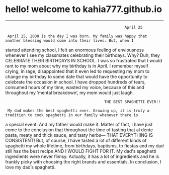# hello! welcome to kahia777.github.io
---
                                                         April 25
                                                         
     April 25, 2008 is the day I was born. My family was happy that another blessing would come into their lives. But, when I 
started attending school, I felt an enormous feeling of enviousness whenever I see my classmates celebrating their birthdays.
Why? Duh, they CELEBRATE THEIR BIRTHDAYS IN SCHOOL. I was so frustrated that I would rant to my mom about why my birthday 
is in April. I remember myself crying, in rage, disappointed that it even led to requesting my mom to change my birthday
to some date that would have the opportunity to celebrate the occasion in school. I have dropped hundreds of tears, 
consumed hours of my time, wasted my voice, because of this and throughout my ‘mental breakdown’, my mom would just laugh. 
     
                                                THE BEST SPAGHETTI EVER!! 
                                                
     My dad makes the best spaghetti ever. Growing up, it is truly a tradition to cook spaghetti in our family whenever there is
a special event. And my father would make it. Matter of fact, I have just come to the conclusion that throughout the time of
tasting that al dente pasta, meaty and thick sauce, and tasty herbs— THAT EVERYTHING IS CONSISTENT! But, of course, I have 
tasted a lot of different kinds of spaghetti my whole lifetime, from birthdays, baptisms, to fiestas and my dad still has the
best recipe AND I WOULD FIGHT FOR IT. My dad's spaghetti ingredients were never flimsy. Actually, it has a lot of ingredients
and he is frankly picky with choosing the right brands and essentials. In conclusion, I love my dad’s spaghetti.  


   
